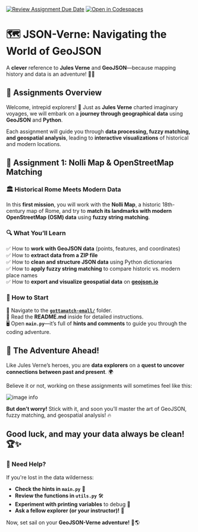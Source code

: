 [![Review Assignment Due Date](https://classroom.github.com/assets/deadline-readme-button-22041afd0340ce965d47ae6ef1cefeee28c7c493a6346c4f15d667ab976d596c.svg)](https://classroom.github.com/a/HfwmwEFY)
[![Open in Codespaces](https://classroom.github.com/assets/launch-codespace-2972f46106e565e64193e422d61a12cf1da4916b45550586e14ef0a7c637dd04.svg)](https://classroom.github.com/open-in-codespaces?assignment_repo_id=18960412)
# **🗺️ JSON-Verne: Navigating the World of GeoJSON** 

A **clever** reference to **Jules Verne** and **GeoJSON**—because mapping history and data is an adventure! 🚀📍  

## **📌 Assignments Overview**  
Welcome, intrepid explorers! 🧭 Just as **Jules Verne** charted imaginary voyages, we will embark on a **journey through geographical data** using **GeoJSON** and **Python**.  

Each assignment will guide you through **data processing, fuzzy matching, and geospatial analysis**, leading to **interactive visualizations** of historical and modern locations.  

## **📜 Assignment 1: Nolli Map & OpenStreetMap Matching**  
### **🏛️ Historical Rome Meets Modern Data**  
In this **first mission**, you will work with the **Nolli Map**, a historic 18th-century map of Rome, and try to **match its landmarks with modern OpenStreetMap (OSM) data** using **fuzzy string matching**.  

### **🔍 What You’ll Learn**  
✅ How to **work with GeoJSON data** (points, features, and coordinates)  
✅ How to **extract data from a ZIP file**  
✅ How to **clean and structure JSON data** using Python dictionaries  
✅ How to **apply fuzzy string matching** to compare historic vs. modern place names  
✅ How to **export and visualize geospatial data** on **[geojson.io](https://geojson.io/)**  

### **📝 How to Start**
📂 Navigate to the **[`gottamatch-emall/`](./gottamatch-emall/)** folder.  
📖 Read the **README.md** inside for detailed instructions.  
🖥️ Open **`main.py`**—it’s full of **hints and comments** to guide you through the coding adventure.  

## **🚀 The Adventure Ahead!**  
Like Jules Verne’s heroes, you are **data explorers** on a **quest to uncover connections between past and present**. 🌍  

Believe it or not, working on these assignments will sometimes feel like this:  

![image info](./memes/printers.jpg)  

**But don’t worry!** Stick with it, and soon you’ll master the art of GeoJSON, fuzzy matching, and geospatial analysis! 🔥  

## **Good luck, and may your data always be clean!** 🏆✨  

### **🔧 Need Help?**  
If you're lost in the data wilderness:  
- **Check the hints in `main.py`** 📌  
- **Review the functions in `utils.py`** 🛠️  
- **Experiment with printing variables** to debug 🔎  
- **Ask a fellow explorer (or your instructor)!** 🤝  

Now, set sail on your **GeoJSON-Verne adventure!** 🚀🌎

